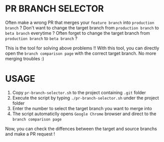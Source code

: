 # PR BRANCH SELECTOR
Often make a wrong PR that merges your `feature branch` into `production branch` ?
Don't want to change the target branch from `production branch` to `beta branch` everytime ?
Often forget to change the target branch from `production branch` to `beta branch` ?

This is the tool for solving above problems !!
With this tool, you can directly open the `branch comparison page` with the correct target branch.
No more merging troubles :)

# USAGE
1. Copy `pr-branch-selector.sh` to the project containing `.git` folder
2. Execute the script by typing `./pr-branch-selector.sh` under the project folder
3. Enter the number to select the target branch you want to merge into
4. The script automaticlly opens `Google Chrome` browser and direct to the `branch comparison page`

Now, you can check the diffences between the target and source branchs and make a PR request !